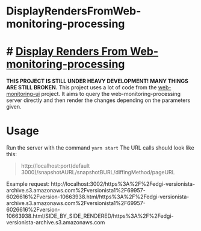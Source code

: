# DisplayRendersFromWeb-monitoring-processing

# # **[Display Renders From Web-monitoring-processing](https://github.com/ftsalamp/DisplayRendersFromWeb-monitoring-processing)**

**THIS PROJECT IS STILL UNDER HEAVY DEVELOPMENT! MANY THINGS ARE STILL BROKEN.**
This project uses a lot of code from the [web-monitoring-ui](https://github.com/edgi-govdata-archiving/web-monitoring-ui) project. It aims to query the web-monitoring-processing server directly and then render the changes depending on the parameters given.


# Usage

Run the server with the command `yarn start`
The URL calls should look like this: 

> http://localhost:port(default 3000)/snapshotAURL/snapshotBURL/diffingMethod/pageURL

Example request: http://localhost:3002/https%3A%2F%2Fedgi-versionista-archive.s3.amazonaws.com%2Fversionista1%2F69957-6026616%2Fversion-10663938.html/https%3A%2F%2Fedgi-versionista-archive.s3.amazonaws.com%2Fversionista1%2F69957-6026616%2Fversion-10663938.html/SIDE_BY_SIDE_RENDERED/https%3A%2F%2Fedgi-versionista-archive.s3.amazonaws.com
